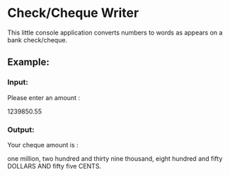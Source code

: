 # Check/Cheque Writer
This little console application converts numbers to words as appears on a bank check/cheque.

## Example:
### Input:
Please enter an amount :

1239850.55

### Output:
Your cheque amount is :

one million, two hundred and thirty nine thousand, eight hundred and fifty DOLLARS AND fifty five CENTS.

